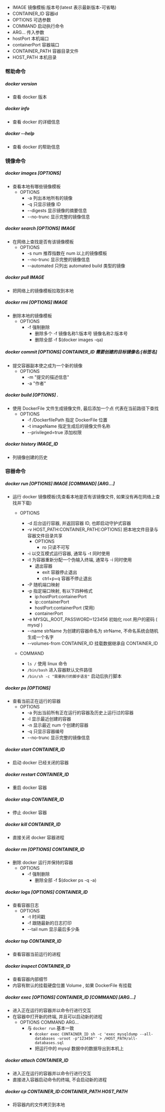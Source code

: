 + IMAGE 镜像模板:版本号(latest 表示最新版本-可省略)
+ CONTAINER_ID 容器id
+ OPTIONS 可选参数
+ COMMAND 启动执行命令
+ ARG... 传入参数
+ hostPort 本机端口
+ containerPort 容器端口
+ CONTAINER_PATH 容器目录文件
+ HOST_PATH 本机目录

### 帮助命令

##### docker version 
+ 查看 docker 版本

##### docker info
+ 查看 docker 的详细信息

##### docker --help
+ 查看 docker 的帮助信息


### 镜像命令

##### docker images [OPTIONS]
+ 查看本地有哪些镜像模板
    + OPTIONS
        + -a 列出本地所有的镜像
        + -q 只显示镜像 ID
        + --digests 显示镜像的摘要信息
        + --no-trunc 显示完整的镜像信息

##### docker search [OPTIONS] IMAGE
+ 在网络上查找是否有该镜像模板
    + OPTIONS
        + -s num 推荐指数在 num 以上的镜像模板
        + --no-trunc 显示完整的镜像信息
        + --automated 只列出 automated build 类型的镜像

##### docker pull IMAGE
+ 把网络上的镜像模板拉取到本地

##### docker rmi [OPTIONS] IMAGE
+ 删除本地的镜像模板
    + OPTIONS
        + -f 强制删除
            + 删除多个 -f 镜像名称1:版本号 镜像名称2:版本号 
            + 删除全部 -f $(docker images -qa)

##### docker commit [OPTIONS] CONTAINER_ID 需要创建的目标镜像名:[标签名]
+ 提交容器副本使之成为一个新的镜像
    + OPTIONS
        + -m "提交的描述信息" 
        + -a "作者"

##### docker build [OPTIONS] .
+ 使用 DockerFile 文件生成镜像文件, 最后添加一个点 代表在当前路径下查找
    + OPTIONS
        + -f /DockerfilePath 指定 DockerFile 位置
        + -t imageName 指定生成后的镜像文件名称
        + --privileged=true 添加权限

##### docker history IMAGE_ID
+ 列镜像创建的历史

### 容器命令

##### docker run [OPTIONS] IMAGE [COMMAND] [ARG...]
+ 运行 docker 镜像模板(先查看本地是否有该镜像文件, 如果没有再在网络上查找并下载)
    + OPTIONS
        + -d 后台运行容器, 并返回容器 ID, 也即启动守护式容器
        + -v HOST_PATH:CONTAINER_PATH[:OPTIONS] 把本地文件目录与容器文件目录共享
            + OPTIONS
                + ro 只读不可写
        + -i 以交互模式运行容器, 通常与 -t 同时使用
        + -t 为容器重新分配一个伪输入终端, 通常与 -i 同时使用
            + 退出容器
                + exit 容器停止退出
                + ctrl+p+q 容器不停止退出
        + -P 随机端口映射
        + -p 指定端口映射, 有以下四种格式
            + ip:hostPort:containerPort
            + ip::containerPort
            + hostPort:containerPort (常用)
            + containerPort
        + -e MYSQL_ROOT_PASSWORD=123456 初始化 root 用户的密码 ( mysql )
        + --name strName 为创建的容器命名为 strName, 不命名系统会随机生成一个名字
        + --volumes-from CONTAINER_ID 挂载数据继承自 CONTAINER_ID
        
    + COMMAND
        + `ls /` 使用 linux 命令
        + `/bin/bash` 进入容器默认文件路径
        + `/bin/sh -c "需要执行的脚步语言"` 启动后执行脚本

##### docker ps [OPTIONS] 
+ 查看当前正在运行的容器
    + OPTIONS
        + -a 列出当前所有正在运行的容器及历史上运行过的容器
        + -l 显示最近创建的容器
        + -n 显示最近 num 个创建的容器
        + -q 只显示容器编号
        + --no-trunc 显示完整的镜像信息

##### docker start CONTAINER_ID
+ 启动 docker 已经关闭的容器

##### docker restart CONTAINER_ID
+ 重启 docker 容器

##### docker stop CONTAINER_ID
+ 停止 docker 容器

##### docker kill CONTAINER_ID
+ 直接关闭 docker 容器进程

##### docker rm [OPTIONS] CONTAINER_ID
+ 删除 docker 运行并保持的容器
    + OPTIONS
        + -f 强制删除
            + 删除全部 -f $(docker ps -q -a)

##### docker logs [OPTIONS] CONTAINER_ID
+ 查看容器日志
    + OPTIONS
        + -t 时间戳
        + -f 跟随最新的日志打印
        + --tail num 显示最后多少条

##### docker top CONTAINER_ID
+ 查看容器当前运行的进程

##### docker inspect CONTAINER_ID
+ 查看容器内部细节
+ 内容有默认的挂载硬盘位置 Volume , 如果 DockerFile 有挂载

##### docker exec [OPTIONS] CONTAINER_ID [COMMAND] [ARG...]
+ 进入正在运行的容器并以命令行进行交互
+ 在容器中打开新的终端, 并且可以启动新的进程
    + OPTIONS COMMAND ARG...
        + 与 `docker run` 基本一致
            + `dcoker exec CONTAINER_ID sh -c 'exec mysqldump --all-databases -uroot -p"123456"' > /HOST_PATH/all-databases.sql`
            - 把运行中的 mysql 数据中的数据导出到本机上

##### docker attach CONTAINER_ID
+ 进入正在运行的容器并以命令行进行交互
+ 直接进入容器启动命令的终端, 不会启动新的进程

##### docker cp CONTAINER_ID:CONTAINER_PATH HOST_PATH
+ 将容器内的文件拷贝到本地